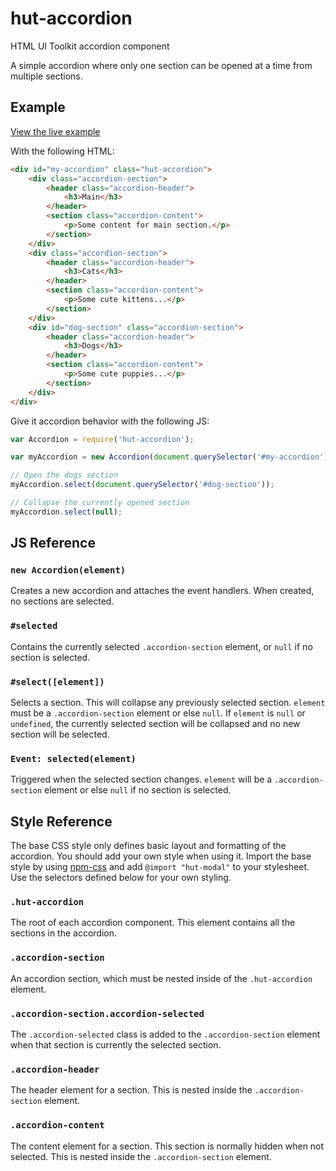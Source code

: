 # hut-accordion

HTML UI Toolkit accordion component

A simple accordion where only one section can be opened at a time from multiple
sections.

## Example

[View the live example](http://conradz.github.io/hut-accordion)

With the following HTML:

```html
<div id="my-accordion" class="hut-accordion">
    <div class="accordion-section">
        <header class="accordion-header">
            <h3>Main</h3>
        </header>
        <section class="accordion-content">
            <p>Some content for main section.</p>
        </section>
    </div>
    <div class="accordion-section">
        <header class="accordion-header">
            <h3>Cats</h3>
        </header>
        <section class="accordion-content">
            <p>Some cute kittens...</p>
        </section>
    </div>
    <div id="dog-section" class="accordion-section">
        <header class="accordion-header">
            <h3>Dogs</h3>
        </header>
        <section class="accordion-content">
            <p>Some cute puppies...</p>
        </section>
    </div>
</div>
```

Give it accordion behavior with the following JS:

```js
var Accordion = require('hut-accordion');

var myAccordion = new Accordion(document.querySelector('#my-accordion'));

// Open the dogs section
myAccordion.select(document.querySelector('#dog-section'));

// Collapse the currently opened section
myAccordion.select(null);
```

## JS Reference

### `new Accordion(element)`

Creates a new accordion and attaches the event handlers. When created, no
sections are selected.

### `#selected`

Contains the currently selected `.accordion-section` element, or `null` if no
section is selected.

### `#select([element])`

Selects a section. This will collapse any previously selected section. `element`
must be a `.accordion-section` element or else `null`. If `element` is `null` or
`undefined`, the currently selected section will be collapsed and no new section
will be selected.

### `Event: selected(element)`

Triggered when the selected section changes. `element` will be a
`.accordion-section` element or else `null` if no section is selected.

## Style Reference

The base CSS style only defines basic layout and formatting of the accordion.
You should add your own style when using it. Import the base style by using
[npm-css](https://github.com/shtylman/npm-css) and add `@import "hut-modal"` to
your stylesheet. Use the selectors defined below for your own styling.

### `.hut-accordion`

The root of each accordion component. This element contains all the sections in
the accordion.

### `.accordion-section`

An accordion section, which must be nested inside of the `.hut-accordion`
element.

### `.accordion-section.accordion-selected`

The `.accordion-selected` class is added to the `.accordion-section` element
when that section is currently the selected section.

### `.accordion-header`

The header element for a section. This is nested inside the `.accordion-section`
element.

### `.accordion-content`

The content element for a section. This section is normally hidden when not
selected. This is nested inside the `.accordion-section` element.